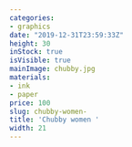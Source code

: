 ```yaml
---
categories:
- graphics
date: "2019-12-31T23:59:33Z"
height: 30
inStock: true
isVisible: true
mainImage: chubby.jpg
materials:
- ink
- paper
price: 100
slug: chubby-women-
title: 'Chubby women '
width: 21
---
```


